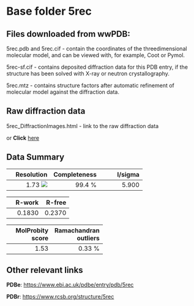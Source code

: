 # Base folder 5rec

## Files downloaded from wwPDB:

5rec.pdb and 5rec.cif - contain the coordinates of the threedimensional molecular model, and can be viewed with, for example, Coot or Pymol.

5rec-sf.cif - contains deposited diffraction data for this PDB entry, if the structure has been solved with X-ray or neutron crystallography.

5rec.mtz - contains structure factors after automatic refinement of molecular model against the diffraction data.

## Raw diffraction data

5rec_DiffractionImages.html - link to the raw diffraction data 

or **Click** [here](https://zenodo.org/record/3730590) 

## Data Summary
|   | Resolution | Completeness| I/sigma |
|---|-------------:|----------------:|--------------:|
|   |1.73 ![](https://github.com/thorn-lab/coronavirus_structural_task_force/blob/master/outreach/ang.svg)|99.4  %|<img width=50/>5.900|

|   | **R-work**| **R-free**   
|---|-------------:|----------------:|           
||0.1830|0.2370|

|   |**MolProbity<br>score**| **Ramachandran<br>outliers** 
|---|-------------:|----------------:|
||1.53|0.33 %|

## Other relevant links 
**PDBe**:  https://www.ebi.ac.uk/pdbe/entry/pdb/5rec
 
**PDBr**: https://www.rcsb.org/structure/5rec 

